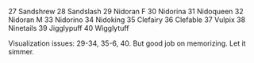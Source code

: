 27 Sandshrew
28 Sandslash
29 Nidoran F
30 Nidorina
31 Nidoqueen
32 Nidoran M
33 Nidorino
34 Nidoking
35 Clefairy
36 Clefable
37 Vulpix
38 Ninetails
39 Jigglypuff
40 Wigglytuff

Visualization issues: 29-34, 35-6, 40. But good job on memorizing. Let it simmer. 

